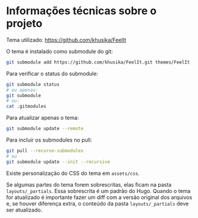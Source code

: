 # Informações técnicas sobre o projeto

Tema utilizado: <https://github.com/khusika/FeelIt>

O tema é instalado como submodule do git:

```bash
git submodule add https://github.com/khusika/FeelIt.git themes/FeelIt
```

Para verificar o status do submodule:

```bash
git submodule status
# ou apenas:
git submodule
# ou:
cat .gitmodules
```

Para atualizar apenas o tema:

```bash
git submodule update --remote
```

Para incluir os submodules no pull:

```bash
git pull --recurse-submodules
# ou
git submodule update --init --recursive
```

Existe personalização do CSS do tema em `assets/css`.

Se algumas partes do tema forem sobrescritas, elas ficam na pasta `layouts/_partials`. Essa sobrescrita é um padrão do Hugo. Quando o tema for atualizado é importante fazer um diff com a versão original dos arquivos e, se houver diferença extra, o conteúdo da pasta `layouts/_partials` deve ser atualizado.
